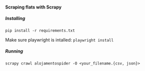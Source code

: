 #### Scraping flats with Scrapy

##### Installing

```pip install -r requirements.txt```

Make sure playwright is intalled: ```playwright install``` 

##### Running
```scrapy crawl alojamentospider -O <your_filename.{csv, json}>```
